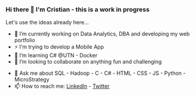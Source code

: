 ### Hi there 👋 I'm Cristian - this is a work in progress

<!--
**rosalescristian/rosalescristian** is a ✨ _special_ ✨ repository because its `README.md` (this file) appears on your GitHub profile.

Here are some ideas to get you started:
-->

Let's use the ideas already here...

- 🔭 I’m currently working on Data Analytics, DBA and developing my web portfolio
- ⚡ I'm trying to develop a Mobile App
- 🌱 I’m learning C# @UTN - Docker
- 👯 I’m looking to collaborate on anything fun and challenging
<!---
- 🤔 I’m looking for help with 
-->
- 💬 Ask me about SQL - Hadoop - C - C# - HTML - CSS - JS - Python - MicroStrategy
- 📫 How to reach me: [LinkedIn](https://www.linkedin.com/in/cristianmrosales/) - [Twitter](https://twitter.com/Crispy_csb)
<!--
- 😄 Pronouns: ...
- ⚡ Fun fact: ...
-->
